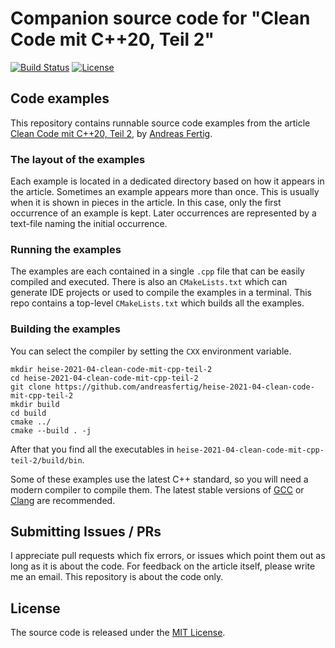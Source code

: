 # Companion source code for "Clean Code mit C++20, Teil 2"


[![Build Status](https://github.com/andreasfertig/heise-2021-04-clean-code-mit-cpp-teil-2/workflows/ci/badge.svg)](https://github.com/andreasfertig/heise-2021-04-clean-code-mit-cpp-teil-2/actions/) [![License](https://img.shields.io/badge/license-MIT-blue.svg)](/LICENSE.txt) 


## Code examples

This repository contains runnable source code examples from the article [Clean Code mit C++20, Teil 2](https://www.heise.de/select/ix/2021/04), by [Andreas Fertig](https://andreasfertig.info).

### The layout of the examples

Each example is located in a dedicated directory based on how it appears in the article. Sometimes an example appears more than once. This is usually when it is shown in pieces in the article. In this case, only the first occurrence of an example is kept. Later occurrences are represented by a text-file naming the initial occurrence.

### Running the examples

The examples are each contained in a single `.cpp` file that can be easily compiled and executed. There is also an `CMakeLists.txt` which can generate IDE projects or used to compile the examples in a terminal. 
This repo contains a top-level `CMakeLists.txt` which builds all the examples. 

### Building the examples

You can select the compiler by setting the `CXX` environment variable.

```
mkdir heise-2021-04-clean-code-mit-cpp-teil-2
cd heise-2021-04-clean-code-mit-cpp-teil-2
git clone https://github.com/andreasfertig/heise-2021-04-clean-code-mit-cpp-teil-2
mkdir build
cd build
cmake ../
cmake --build . -j
```

After that you find all the executables in `heise-2021-04-clean-code-mit-cpp-teil-2/build/bin`.

Some of these examples use the latest C++ standard, so you will need a modern compiler to compile them. The latest stable versions of [GCC](https://gcc.gnu.org/releases.html) or [Clang](https://releases.llvm.org) are recommended.

## Submitting Issues / PRs

I appreciate pull requests which fix errors, or issues which point them out as long as it is about the code. For feedback on the article itself, please write me an email. This repository is about the code only.


## License

The source code is released under the [MIT License](/LICENSE.txt).

